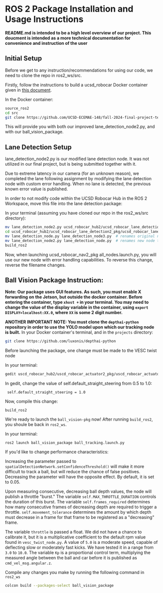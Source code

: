 # ROS 2 Package Installation and Usage Instructions
__README.md is intended to be a high level overview of our project. This doucment is intended as a more technical documentation for convenience and instruction of the user__
## Initial Setup
Before we get to any instruction/recommendations for using our code, we need to clone the repo in ros2_ws/src. 

Firstly, follow the instructions to build a ucsd_robocar Docker container given in [this document](https://docs.google.com/document/d/1Onft0sIWhEd9UH7fItJ0atC1hKnxpTxKKmUFHtqC-sA/edit?tab=t.0).

In the Docker container:
```bash
source_ros2
cd src
git clone https://github.com/UCSD-ECEMAE-148/fall-2024-final-project-team-1
```
This will provide you with both our improved lane_detection_node2.py, and with our ball_vision_package.

## Lane Detection Setup
lane_detection_node2.py is our modified lane detection node. It was not utilized in our final project, but is being submitted together with it.

Due to extreme latency in our camera (for an unknown reason), we completed the lane following assignment by modifying the lane detection node with custom error handling. When no lane is detected, the previous known error value is published.

In order to not modify code within the UCSD Robocar Hub in the ROS 2 Workspace, move this file into the lane detection package:

In your terminal (assuming you have cloned our repo in the ros2_ws/src directory):
```bash
mv lane_detection_node2.py ucsd_robocar_hub2/ucsd_robocar_lane_detection2_pkg/ucsd_robocar_lane_detection2_pkg
cd ucsd_robocar_hub2/ucsd_robocar_lane_detection2_pkg/ucsd_robocar_lane_detection2_pkg
mv lane_detection_node.py lane_detection_node3.py  # renames original node to lane_detection_node3.py
mv lane_detection_node2.py lane_detection_node.py  # renames new node to lane_detection_node.py
build_ros2
```

Now, when launching ucsd_robocar_nav2_pkg all_nodes.launch.py, you will use our new node with error handling capabilities. To reverse this change, reverse the filename changes.

## Ball Vision Package Instruction:
__Note: Our package uses GUI features. As such, you must enable X forwarding on the Jetson, but outside the docker container. Before entering the container, type ```xhost +``` in your terminal. You may need to change the value of the display variable in the container, using ```export DISPLAY=localhost:XX.0```, where ```XX``` is some 2 digit number.__

__ANOTHER IMPORTANT NOTE: You must clone the ```depthai-python``` repository in order to use the YOLO model upon which our tracking node is built.__
In your Docker container's terminal, and in the ```projects``` directory:
```bash
git clone https://github.com/luxonis/depthai-python
```

Before launching the package, one change must be made to the VESC twist node

In your terminal:
```bash
gedit uscd_robocar_hub2/uscd_robocar_actuator2_pkg/uscd_robocar_actuator2_pkg/vesc_twist_node.py
```
In gedit, change the value of  self.default_straight_steering from 0.5 to 1.0:
```
 self.default_straight_steering = 1.0
 ``` 
 Now, compile this change:
 ```
 build_ros2
 ```

We're ready to launch the ```ball_vision-pkg``` now! After running ```build_ros2```, you shoule be back in ```ros2_ws```.

In your terminal:
```
ros2 launch ball_vision_package ball_tracking.launch.py
```

If you'd like to change performance characteristics:

Increasing the parameter passed to ```spatialDetectionNetwork.setConfidenceThreshold()``` will make it more difficult to track a ball, but will reduce the chance of false positives. Decreasing the parameter will have the opposite effect. By default, it is set to 0.05.

Upon measuring consecutive, decreasing ball depth values, the node will publish a throttle "burst." The variable  ```self.MAX_THROTTLE_DURATION``` controls the duration of this burst. The variable ```self.frames_required``` determines how many consecutive frames of decreasing depth are required to trigger a throttle. ```self.movement_tolerance``` determines the amount by which depth must decrease in a frame for that frame to be registered as a "decreasing" frame.

The variable ```throttle``` is passed a float. We did not have a chance to calibrate it, but it is a multiplicative coefficient to the default rpm value found in ```vesc_twist_node.py```. A value of ```5.0``` is a moderate speed, capable of deflecting slow or moderately fast kicks. We have tested it in a range from ```3.0``` to ```10.0```. The variable ```Kp``` is a proportional control term, multiplying the measured angle between the ball and car before it is published as ```cmd_vel_msg.angular.z```.

Compile any changes you make by running the following command in ```ros2_ws```
```bash
colcon build --packages-select ball_vision_package
```



